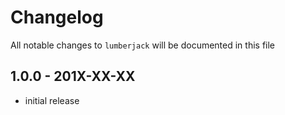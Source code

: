 # Changelog

All notable changes to `lumberjack` will be documented in this file

## 1.0.0 - 201X-XX-XX

- initial release
